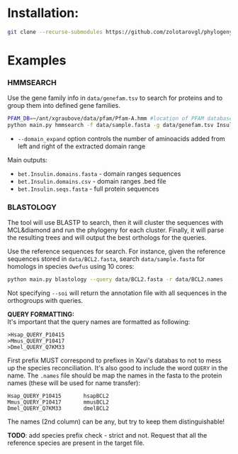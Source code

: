 # Installation:
```bash
git clone --recurse-submodules https://github.com/zolotarovgl/phylogeny.git
```

# Examples  

### HMMSEARCH
Use the gene family info in `data/genefam.tsv` to search for proteins and to group them into defined gene families.  

```bash
PFAM_DB=~/ant/xgraubove/data/pfam/Pfam-A.hmm #location of PFAM database for .hmm fetching 
python main.py hmmsearch -f data/sample.fasta -g data/genefam.tsv Insulin -o results --pfam_db $PFAM_DB --domain_expand 50 
```

- `--domain_expand` option controls the number of aminoacids added from left and right of the extracted domain range   


Main outputs: 
- `bet.Insulin.domains.fasta` - domain ranges sequences  
- `bet.Insulin.domains.csv` - domain ranges .bed file   
- `bet.Insulin.seqs.fasta` - full protein sequences  


### BLASTOLOGY 
The tool will use BLASTP to search, then it will cluster the sequences with MCL&diamond and run the phylogeny for each cluster. 
Finally, it will parse the resulting trees and will output the best orthologs for the queries.  

Use the reference sequences for search. For instance, given the reference sequences stored in `data/BCL2.fasta`, search `data/sample.fasta` for homologs in species `Owefus` using 10 cores:  
```bash
python main.py blastology --query data/BCL2.fasta -r data/BCL2.names  --target data/sample.fasta -c 10 --force --soi Owefus --outputfile Owenia_bcl2.tab
```
Not specifying `--soi` will return the annotation file with all sequences in the orthogroups with queries.  

__QUERY FORMATTING:__  
It's important that the query names are formatted as following:  
```
>Hsap_QUERY_P10415
>Mmus_QUERY_P10417
>Dmel_QUERY_Q7KM33
```
First prefix MUST correspond to prefixes in Xavi's databas to not to mess up the species reconciliation. It's also good to include the word `QUERY` in the name. 
The `.names` file should be map the names in the fasta to the protein names (these will be used for name transfer):   
```
Hsap_QUERY_P10415       hsapBCL2
Mmus_QUERY_P10417       mmusBCL2
Dmel_QUERY_Q7KM33       dmelBCL2
```
The names (2nd column) can be any, but try to keep them distinguishable!  

**TODO**: add species prefix check - strict and not. Request that all the reference species are present in the target file.
